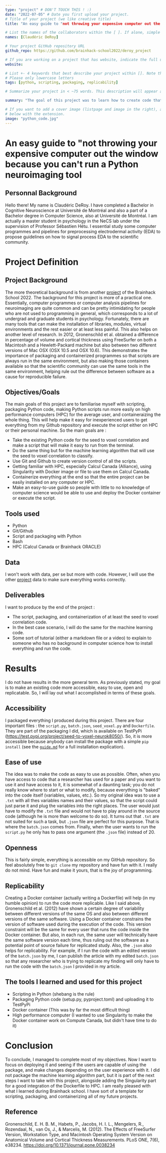 ```yaml
---
type: "project" # DON'T TOUCH THIS ! :)
date: "2022-07-05" # Date you first upload your project.
# Title of your project (we like creative title)
title: "An easy guide to "not throwing your expensive computer out the window because you can't run a Python neuroimaging tool"

# List the names of the collaborators within the [ ]. If alone, simple put your name within []
names: [Claudéric DeRoy]

# Your project GitHub repository URL
github_repo: https://github.com/brainhack-school2022/deroy_project

# If you are working on a project that has website, indicate the full url including "https://" below or leave it empty.
website:

# List +- 4 keywords that best describe your project within []. Note that the project summary also involves a number of key words. Those are listed on top of the [github repository](https://github.com/brainhack-school2020/project_template), click `manage topics`.
# Please only lowercase letters
tags: [python, scripting, packaging, replicability]

# Summarize your project in < ~75 words. This description will appear at the top of your page and on the list page with other projects..

summary: "The goal of this project was to learn how to create code that would be easy to use for unexperienced users but also to be as more open as possible while also being replicable. So I took a code already written and scripted it, packaged it, made a Docker container for it, and finally created a guide on how to use it."

# If you want to add a cover image (listpage and image in the right), add it to your directory and indicate the name
# below with the extension.
image: "python_code.jpg"
---
```

<!-- This is an html comment and this won't appear in the rendered page. You are now editing the "content" area, the core of your description. Everything that you can do in markdown is allowed below. We added a couple of comments to guide your through documenting your progress. -->

# An easy guide to "not throwing your expensive computer out the window because you can't run a Python neuroimaging tool
## Personnal Background
Hello there! My name is Claudéric DeRoy. I have completed a Bachelor in Cognitive Neuroscience at Université de Montréal and also a part of a Bachelor degree in Computer Science, also at Université de Montréal. I am actually a master student in psychology in the NeCS lab under the supervision of Professor Sébastien Hétu. I essential study some computer programmes and pipelines for preprocessing electrodermal activity (EDA) to propose guidelines on how to signal process EDA to the scientific community.

# Project Definition
## Project Background
The more theoretical background is from another [project](https://github.com/brainhack-school2022/Lajoie_project/blob/main/project_description.md) of the Brainhack School 2022. The background for this project is more of a practical one. Essentially, computer programmes or computer analysis pipelines for neuroimaging are quite common and can be pretty intimidating for people who are not used to programming in general, which corresponds to a lot of undergrad and graduate students in psychology. Fortunately, there are many tools that can make the installation of libraries, modules, virtual environments and the rest easier or at least less painful. This also helps on another level of research. In 2012, Gronenschild et al. obtained a difference in percentage of volume and cortical thickness using FreeSurfer on both a Macintosh and a Hewlett-Packard machine but also between two different versions of Mac OSX (OSX 10.5 and OSX 10.6). This demonstrates the importance of packaging and containerized programmes so that scripts  are always run in the same environment, but also making those containers available so that the scientific community can use the same tools in the same environment, helping rule out the difference between software as a cause for reproducible failure.


## Objectives/Goals
The main goals of this project are to familiarise myself with scripting, packaging Python code, making Python scripts run more easily on high performance computers (HPC) for the average user, and containeraizing the whole thing. This will help make it easy for inexperienced users to get everything from my Github repository and execute the script either on HPC or their personal machine. So the main goals are : 
- Take the existing Python code for the seed to voxel correlation and make a script that will make it easy to run from the terminal.
- Do the same thing but for the machine learning algorithm that will use the seed to voxel correlation to classify.
- Use Git and Github to create version control of all the scripts.
- Getting familiar with HPC, especially Calcul Canada (Alliance), using Singularity with Docker image or file to use them on Calcul Canada.
- Containerize everything at the end so that the entire project can be easily installed on any computer or HPC.
- Make an easy-to-use guide so people with little to no knowledge of computer science would be able to use and deploy the Docker container or execute the script.


## Tools used
- Python
- Git/Github
- Script and packaging with Python
- Bash
- HPC (Calcul Canada or Brainhack ORACLE)


## Data
I won't work with data, per se but more with code. However, I will use the other [project](https://github.com/brainhack-school2022/Lajoie_project/blob/main/project_description.md) data to make sure everything works correctly.


## Deliverables
I want to produce by the end of the project :
- The script, packaging, and containerization of at least the seed to voxel correlation code.
- In the best case scenario, I will do the same for the machine learning code.
- Some sort of tutorial (either a markdown file or a video) to explain to someone who has no background in computer science how to install everything and run the code.


# Results
I do not have results in the more general term. As previously stated, my goal is to make an existing code more accessible, easy to use, open and replicatable. So, I will lay out what I accomplished in terms of these goals.

## Accessibility
I packaged everything I produced during this project. There are four important files : the `script.py`, `batch.json`, `seed_voxel.py` and `Dockerfile`. They are part of the packaging I did, which is available on TestPyPi (https://test.pypi.org/project/seed-to-voxel-neurok8050/). So, it is more accessible because anybody can install the package with a simple `pip install` (see the [`guide.md`](https://github.com/brainhack-school2022/deroy_project/blob/main/guide.md) for a full installation explication).

## Ease of use
The idea was to make the code as easy to use as possible. Often, when you have access to code that a researcher has used for a paper and you want to use it and have access to it, it is somewhat of a daunting task; you do not really know where to start or what to modify, because everything is "baked" into the code itself (variables, values, etc.). So my original idea was to use a `.txt` with all thes variables names and their values, so that the script could just parse it and plug the variables into the right places. The user would just have to modify the `.txt` file and would not have to play around in the source code (although he is more than welcome to do so). It turns out that `.txt` are not suited for such a task, but `.json` file are perfect for this purpose. That is where the `batch.json` comes from. Finally, when the user wants to run the `script.py` he only has to pass one argument (the `.json` file) instead of 20.

## Openness
This is fairly simple, everything is accessible on my GitHub repository. So feel absolutely free to `git clone` my repository and have fun with it. I really do not mind. Have fun and make it yours, that is the joy of programming.

## Replicability
Creating a Docker container (actually writing a Dockerfile) will help (in my humble opinion) to run the code more replicable. Like I said above, Gronenschild et al. (2012) have shown a certain degree of variability between different versions of the same OS and also between different versions of the same software. Using a Docker container constrains the version of software used during the execution of the code. This version constraint will be the same for every user that runs the code inside the Docker container. But also, in each run, the same user will technically have the same software version each time, thus ruling out the software as a potential point of source failure for replicated study.
Also, the `.json` also helps for replicability. For example, if I run the code with an edited version of the `batch.json` by me, I can publish the article with my edited `batch.json` so that any researcher who is trying to replicate my finding will only have to run the code with the `batch.json` I provided in my article.



## The tools I learned and used for this project

- Scripting in Python (shebang is the rule)
- Packaging Python code (setup.py, pyproject.toml) and uploading it to TestPyPi
- Docker container (This was by far the most difficult thing)
- High performance computer (I wanted to use Singularity to make the Docker container work on Compute Canada, but didn't have time to do it)

# Conclusion

To conclude, I managed to complete most of my objectives. Now I want to focus on deploying it and seeing if the users are capable of using the package, and make changes depending on the user experience with it. I did not package the machine learning algorithm part, but it is part of the next steps I want to take with this project, alongside adding the Singularity part for a good integration of the Dockerfile to HPC. I am really pleased with what I learned during Brainhack school. I have sort of a template for scripting, packaging, and containerizing all of my future projects. 

## Reference
Gronenschild, E. H. B. M., Habets, P., Jacobs, H. I. L., Mengelers, R., Rozendaal, N., van Os, J., & Marcelis, M. (2012). The Effects of FreeSurfer Version, Workstation Type, and Macintosh Operating System Version on Anatomical Volume and Cortical Thickness Measurements. PLoS ONE, 7(6), e38234. https://doi.org/10.1371/journal.pone.0038234
